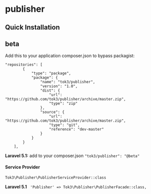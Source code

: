 # publisher
## Quick Installation
## beta 

Add this to your application composer.json to bypass packagist: 
```
"repositories": [
        {
            "type": "package",
            "package": {
                "name": "tok3/publisher",
                "version": "1.0",
                "dist": {
                    "url": "https://github.com/tok3/publisher/archive/master.zip",
                    "type": "zip"
                },
                "source": {
                    "url": "https://github.com/tok3/publisher/archive/master.zip",
                    "type": "git",
                    "reference": "dev-master"
                }
            }
        }
    ],
```

**Laravel 5.1:**
 add to your composer.json
 `"tok3/publisher": "@beta"`

#### Service Provider
`Tok3\Publisher\PublisherServiceProvider::class`

**Laravel 5.1**
` 'Publisher' => Tok3\Publisher\PublisherFacade::class,`



